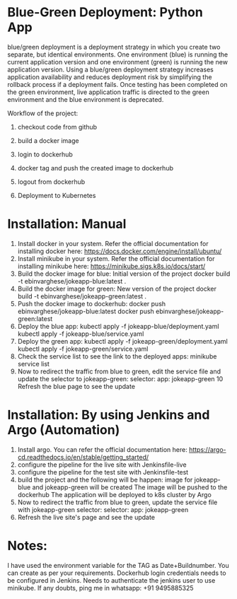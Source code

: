 # Blue-Green Deployment: Python App
blue/green deployment is a deployment strategy in which you create two separate, but identical environments. One environment (blue) is running the current application version and one environment (green) is running the new application version. Using a blue/green deployment strategy increases application availability and reduces deployment risk by simplifying the rollback process if a deployment fails. Once testing has been completed on the green environment, live application traffic is directed to the green environment and the blue environment is deprecated.

Workflow of the project:

1. checkout code from github

2. build a docker image

3. login to dockerhub

4. docker tag and push the created image to dockerhub

5. logout from dockerhub

6. Deployment to Kubernetes

# Installation: Manual

1. Install docker in your system. Refer the official documentation for installing docker here: https://docs.docker.com/engine/install/ubuntu/
2. Install minikube in your system. Refer the official documentation for installing minikube here: https://minikube.sigs.k8s.io/docs/start/
3. Build the docker image for blue: Initial version of the project
    docker build -t ebinvarghese/jokeapp-blue:latest .
4. Build the docker image for green: New version of the project
    docker build -t ebinvarghese/jokeapp-green:latest .
5. Push the docker image to dockerhub: 
    docker push ebinvarghese/jokeapp-blue:latest 
    docker push ebinvarghese/jokeapp-green:latest
6. Deploy the blue app: 
    kubectl apply -f jokeapp-blue/deployment.yaml 
    kubectl apply -f jokeapp-blue/service.yaml
7. Deploy the green app: 
    kubectl apply -f jokeapp-green/deployment.yaml 
    kubectl apply -f jokeapp-green/service.yaml
8. Check the service list to see the link to the deployed apps:
    minikube service list
9. Now to redirect the traffic from blue to green, edit the service file and update the selector to jokeapp-green: 
    selector: 
      app: jokeapp-green
10 Refresh the blue page to see the update

# Installation: By using Jenkins and Argo (Automation)

1. Install argo. You can refer the official documentation here: https://argo-cd.readthedocs.io/en/stable/getting_started/
2. configure the pipeline for the live site with Jenkinsfile-live
3. configure the pipeline for the test site with Jenkinsfile-test
4. build the project and the following will be happen: 
    image for jokeapp-blue and jokeapp-green will be created 
    The image will be pushed to the dockerhub 
    The application will be deployed to k8s cluster by Argo
5. Now to redirect the traffic from blue to green, update the service file with jokeapp-green selector:
   selector: 
    app: jokeapp-green
6. Refresh the live site's page and see the update

# Notes:

I have used the environment variable for the TAG as Date+Buildnumber. You can create as per your requirements.
Dockerhub login credentials needs to be configured in Jenkins.
Needs to authenticate the jenkins user to use minikube.
If any doubts, ping me in whatsapp: +91 9495885325
